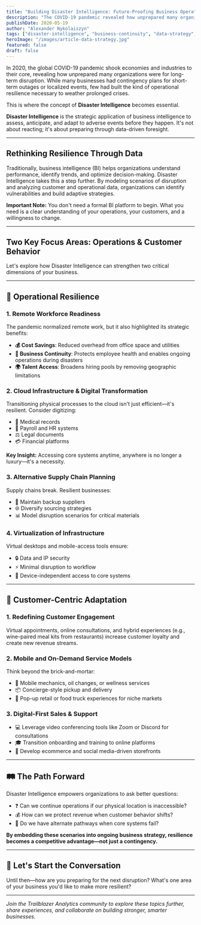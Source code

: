 ```yaml
---
title: "Building Disaster Intelligence: Future-Proofing Business Operations"
description: "The COVID-19 pandemic revealed how unprepared many organizations were for long-term disruption. Learn how Disaster Intelligence can help build operational resilience through data-driven foresight and strategic planning."
publishDate: 2020-05-19
author: "Alexander Nykolaiszyn"
tags: ["disaster-intelligence", "business-continuity", "data-strategy", "resilience", "covid-19", "business-intelligence", "remote-work", "digital-transformation"]
heroImage: "/images/article-data-strategy.jpg"
featured: false
draft: false
---
```


In 2020, the global COVID-19 pandemic shook economies and industries to their core, revealing how unprepared many organizations were for long-term disruption. While many businesses had contingency plans for short-term outages or localized events, few had built the kind of operational resilience necessary to weather prolonged crises.

This is where the concept of **Disaster Intelligence** becomes essential.

**Disaster Intelligence** is the strategic application of business intelligence to assess, anticipate, and adapt to adverse events before they happen. It's not about reacting; it's about preparing through data-driven foresight.

---

## Rethinking Resilience Through Data

Traditionally, business intelligence (BI) helps organizations understand performance, identify trends, and optimize decision-making. Disaster Intelligence takes this a step further. By modeling scenarios of disruption and analyzing customer and operational data, organizations can identify vulnerabilities and build adaptive strategies.

**Important Note:** You don't need a formal BI platform to begin. What you need is a clear understanding of your operations, your customers, and a willingness to change.

---

## Two Key Focus Areas: Operations & Customer Behavior

Let's explore how Disaster Intelligence can strengthen two critical dimensions of your business.

---

## 🏢 Operational Resilience

### 1. Remote Workforce Readiness

The pandemic normalized remote work, but it also highlighted its strategic benefits:

- **💰 Cost Savings**: Reduced overhead from office space and utilities
- **🔄 Business Continuity**: Protects employee health and enables ongoing operations during disasters  
- **🌍 Talent Access**: Broadens hiring pools by removing geographic limitations

### 2. Cloud Infrastructure & Digital Transformation

Transitioning physical processes to the cloud isn't just efficient—it's resilient. Consider digitizing:

- 🏥 Medical records
- 💼 Payroll and HR systems  
- ⚖️ Legal documents
- 💳 Financial platforms

**Key Insight:** Accessing core systems anytime, anywhere is no longer a luxury—it's a necessity.

### 3. Alternative Supply Chain Planning

Supply chains break. Resilient businesses:

- 🔄 Maintain backup suppliers
- 🌐 Diversify sourcing strategies  
- 📊 Model disruption scenarios for critical materials

### 4. Virtualization of Infrastructure

Virtual desktops and mobile-access tools ensure:

- 🔒 Data and IP security
- ⚡ Minimal disruption to workflow
- 📱 Device-independent access to core systems

---

## 👥 Customer-Centric Adaptation

### 1. Redefining Customer Engagement

Virtual appointments, online consultations, and hybrid experiences (e.g., wine-paired meal kits from restaurants) increase customer loyalty and create new revenue streams.

### 2. Mobile and On-Demand Service Models

Think beyond the brick-and-mortar:

- 🚗 Mobile mechanics, oil changes, or wellness services
- 📦 Concierge-style pickup and delivery
- 🍕 Pop-up retail or food truck experiences for niche markets

### 3. Digital-First Sales & Support

- 💻 Leverage video conferencing tools like Zoom or Discord for consultations
- 🎓 Transition onboarding and training to online platforms
- 🛒 Develop ecommerce and social media-driven storefronts

---

## 🛤️ The Path Forward

Disaster Intelligence empowers organizations to ask better questions:

- ❓ Can we continue operations if our physical location is inaccessible?
- 💰 How can we protect revenue when customer behavior shifts?
- 🔄 Do we have alternate pathways when core systems fail?

**By embedding these scenarios into ongoing business strategy, resilience becomes a competitive advantage—not just a contingency.**

---

## 💬 Let's Start the Conversation

Until then—how are you preparing for the next disruption? What's one area of your business you'd like to make more resilient?

---

*Join the Trailblazer Analytics community to explore these topics further, share experiences, and collaborate on building stronger, smarter businesses.*
